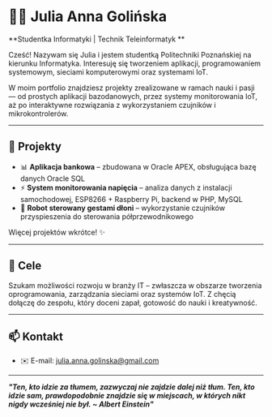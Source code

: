 # 👩‍💻 Julia Anna Golińska

**Studentka Informatyki | Technik Teleinformatyk **

Cześć! Nazywam się Julia i jestem studentką Politechniki Poznańskiej na kierunku Informatyka. Interesuję się tworzeniem aplikacji, programowaniem systemowym, sieciami komputerowymi oraz systemami IoT.

W moim portfolio znajdziesz projekty zrealizowane w ramach nauki i pasji — od prostych aplikacji bazodanowych, przez systemy monitorowania IoT, aż po interaktywne rozwiązania z wykorzystaniem czujników i mikrokontrolerów.

---

## 🚀 Projekty

- 📊 **Aplikacja bankowa** – zbudowana w Oracle APEX, obsługująca bazę danych Oracle SQL
- ⚡ **System monitorowania napięcia** – analiza danych z instalacji samochodowej, ESP8266 + Raspberry Pi, backend w PHP, MySQL
- 🤖 **Robot sterowany gestami dłoni** – wykorzystanie czujników przyspieszenia do sterowania półprzewodnikowego

Więcej projektów wkrótce! ✨

---

## 🎯 Cele

Szukam możliwości rozwoju w branży IT – zwłaszcza w obszarze tworzenia oprogramowania, zarządzania sieciami oraz systemów IoT. Z chęcią dołączę do zespołu, który doceni zapał, gotowość do nauki i kreatywność.

---

## 📫 Kontakt

- ✉️ E-mail: julia.anna.golinska@gmail.com   

---

**_"Ten, kto idzie za tłumem, zazwyczaj nie zajdzie dalej niż tłum. Ten, kto idzie sam, prawdopodobnie znajdzie się w miejscach, w których nikt nigdy wcześniej nie był. ~ Albert Einstein"_**
